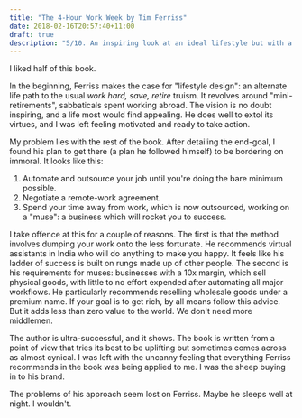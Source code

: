 ```yaml
---
title: "The 4-Hour Work Week by Tim Ferriss"
date: 2018-02-16T20:57:40+11:00
draft: true
description: "5/10. An inspiring look at an ideal lifestyle but with a less-than-desirable path to getting there."
---
```


I liked half of this book.

In the beginning, Ferriss makes the case for "lifestyle design": an alternate life path to the usual *work hard, save, retire* truism. It revolves around "mini-retirements", sabbaticals spent working abroad. The vision is no doubt inspiring, and a life most would find appealing. He does well to extol its virtues, and I was left feeling motivated and ready to take action.

My problem lies with the rest of the book. After detailing the end-goal, I found his plan to get there (a plan he followed himself) to be bordering on immoral. It looks like this:

1. Automate and outsource your job until you're doing the bare minimum possible.
2. Negotiate a remote-work agreement.
3. Spend your time away from work, which is now outsourced, working on a "muse": a business which will rocket you to success.

I take offence at this for a couple of reasons. The first is that the method involves dumping your work onto the less fortunate. He recommends virtual assistants in India who will do anything to make you happy. It feels like his ladder of success is built on rungs made up of other people. The second is his requirements for muses: businesses with a 10x margin, which sell physical goods, with little to no effort expended after automating all major workflows. He particularly recommends reselling wholesale goods under a premium name. If your goal is to get rich, by all means follow this advice. But it adds less than zero value to the world. We don't need more middlemen.

The author is ultra-successful, and it shows. The book is written from a point of view that tries its best to be uplifting but sometimes comes across as almost cynical. I was left with the uncanny feeling that everything Ferriss recommends in the book was being applied to me. I was the sheep buying in to his brand.

The problems of his approach seem lost on Ferriss. Maybe he sleeps well at night. I wouldn't.
